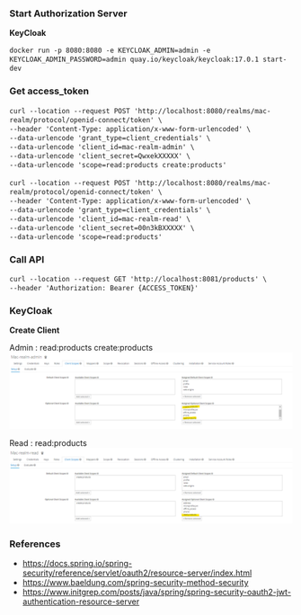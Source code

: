 ### Start Authorization Server 

**KeyCloak**

```
docker run -p 8080:8080 -e KEYCLOAK_ADMIN=admin -e KEYCLOAK_ADMIN_PASSWORD=admin quay.io/keycloak/keycloak:17.0.1 start-dev
```

### Get access_token

```
curl --location --request POST 'http://localhost:8080/realms/mac-realm/protocol/openid-connect/token' \
--header 'Content-Type: application/x-www-form-urlencoded' \
--data-urlencode 'grant_type=client_credentials' \
--data-urlencode 'client_id=mac-realm-admin' \
--data-urlencode 'client_secret=QwxekXXXXX' \
--data-urlencode 'scope=read:products create:products'

curl --location --request POST 'http://localhost:8080/realms/mac-realm/protocol/openid-connect/token' \
--header 'Content-Type: application/x-www-form-urlencoded' \
--data-urlencode 'grant_type=client_credentials' \
--data-urlencode 'client_id=mac-realm-read' \
--data-urlencode 'client_secret=00n3kBXXXXX' \
--data-urlencode 'scope=read:products'
```

### Call API

```
curl --location --request GET 'http://localhost:8081/products' \
--header 'Authorization: Bearer {ACCESS_TOKEN}'
```

### KeyCloak 

**Create Client**

Admin : read:products create:products
![](resources/mac-realm-admin-scope.png)

Read : read:products
![](resources/mac-realm-read-scope.png)


### References 
* https://docs.spring.io/spring-security/reference/servlet/oauth2/resource-server/index.html
* https://www.baeldung.com/spring-security-method-security
* https://www.initgrep.com/posts/java/spring/spring-security-oauth2-jwt-authentication-resource-server
